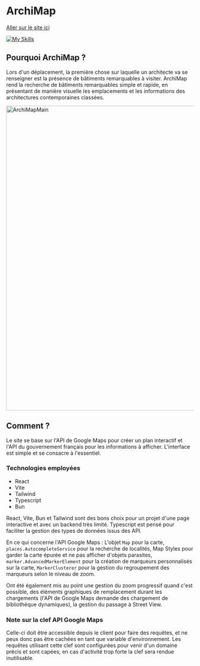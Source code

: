 # ArchiMap

[Aller sur le site ici](https://archimap.jonathanatger.com)


[![My Skills](https://skillicons.dev/icons?i=ts,vite,tailwind,react)](https://skillicons.dev)

## Pourquoi ArchiMap ?

Lors d'un déplacement, la première chose sur laquelle un architecte va se renseigner est la présence de bâtiments remarquables à visiter. ArchiMap rend la recherche de bâtiments remarquables simple et rapide, en présentant de manière visuelle les emplacements et les informations des architectures contemporaines classées.

<img width="819" alt="ArchiMapMain" src="https://github.com/jonathanatger/contemporary-architecture/assets/50679537/e7479a9e-d9b3-4605-baac-c7328a5eefa2">

## Comment ?

Le site se base sur l'API de Google Maps pour créer un plan interactif et l'API du gouvernement français pour les informations à afficher. L'interface est simple et se consacre à l'essentiel.

### Technologies employées

- React
- Vite
- Tailwind
- Typescript
- Bun

React, Vite, Bun et Tailwind sont des bons choix pour un projet d'une page interactive et avec un backend très limité. Typescript est pensé pour faciliter la gestion des types de données issus des API.

En ce qui concerne l'API Google Maps : L'objet `Map` pour la carte, `places.AutocompleteService` pour la recherche de localités, Map Styles pour garder la carte épurée et ne pas afficher d'objets parasites, `marker.AdvancedMarkerElement` pour la création de marqueurs personnalisés sur la carte, `MarkerClusterer` pour la gestion du regroupement des marqueurs selon le niveau de zoom.

Ont été également mis au point une gestion du zoom progressif quand c'est possible, des éléments graphiques de remplacement durant les chargements (l'API de Google Maps demande des chargement de bibliothèque dynamiques), la gestion du passage à Street View.

### Note sur la clef API Google Maps

Celle-ci doit être accessible depuis le client pour faire des requêtes, et ne peux donc pas être cachées en tant que variable d'environnement. Les requêtes utilisant cette clef sont configurées pour venir d'un domaine précis et sont capées; en cas d'activité trop forte la clef sera rendue inutilisable.

